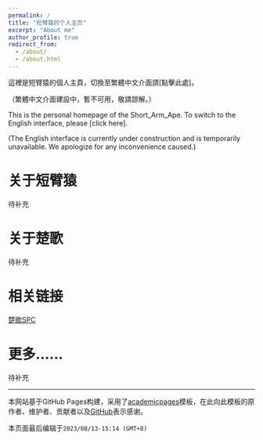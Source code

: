 ```yaml
---
permalink: /
title: "短臂猿的个人主页"
excerpt: "About me"
author_profile: true
redirect_from: 
  - /about/
  - /about.html
---
```


這裡是短臂猿的個人主頁，切換至繁體中文介面請[點擊此處]。

（繁體中文介面建設中，暫不可用，敬請諒解。）

This is the personal homepage of the Short_Arm_Ape. To switch to the English interface, please [click here].

(The English interface is currently under construction and is temporarily unavailable. We apologize for any inconvenience caused.)

关于短臂猿
======
待补充

关于楚歌
======
待补充

相关链接
======
[楚歌SPC](https://songs-of-the-people-of-chu.github.io/)

更多……
======
待补充

------
本网站基于GitHub Pages构建，采用了[academicpages](https://github.com/academicpages)模板，在此向此模板的原作者、维护者、贡献者以及[GitHub](https://github.com/)表示感谢。

本页面最后编辑于`2023/08/13-15:14 (GMT+8)`
